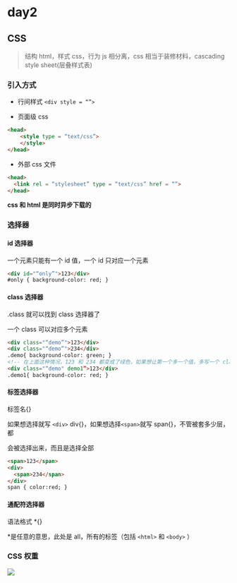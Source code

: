 # day2

## CSS

> 结构 html，样式 css，行为 js 相分离，css 相当于装修材料，cascading style sheet(层叠样式表)

### 引入方式

- 行间样式 `<div style = “”>`

- 页面级 css

```html
<head>
    <style type = “text/css”>
    </style>
</head>
```

- 外部 css 文件

```html
<head>
  <link rel = “stylesheet” type = “text/css” href = “”>
</head>
```

**css 和 html 是同时异步下载的**

### 选择器

#### id 选择器

一个元素只能有一个 id 值，一个 id 只对应一个元素

```html
<div id="“only”">123</div>
#only { background-color: red; }
```

#### class 选择器

.class 就可以找到 class 选择器了

一个 class 可以对应多个元素

```html
<div class="“demo”">123</div>
<div class="“demo”">234</div>
.demo{ background-color: green; }
<!-- 在上面这种情况，123 和 234 都变成了绿色，如果想让第一个多一个值，多写一个 class 名 -->
<div class="“demo" demo1”>123</div>
.demo1{ background-color: red; }
```

#### 标签选择器

标签名{}

如果想选择就写 `<div>` div{}，如果想选择`<span>`就写 span{}，不管被套多少层，都

会被选择出来，而且是选择全部

```html
<span>123</span>
<div>
  <span>234</span>
</div>
span { color:red; }
```

#### 通配符选择器

语法格式 \*{}

\*是任意的意思，此处是 all，所有的标签（包括 `<html>` 和 `<body>` ）

### CSS 权重

![](https://niliv-technology-1252830662.cos.ap-chengdu.myqcloud.com/Snipaste_2021-08-21_20-08-25.png)
